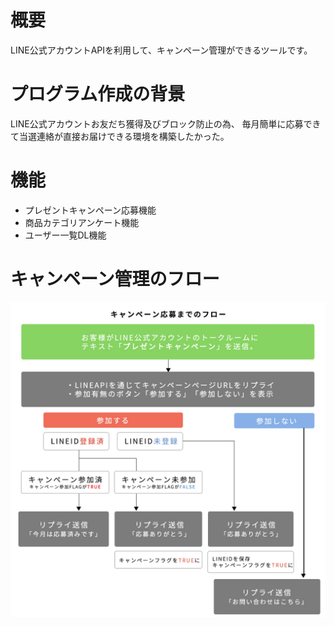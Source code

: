 # 概要
LINE公式アカウントAPIを利用して、キャンペーン管理ができるツールです。

# プログラム作成の背景
LINE公式アカウントお友だち獲得及びブロック防止の為、
毎月簡単に応募できて当選連絡が直接お届けできる環境を構築したかった。

# 機能
* プレゼントキャンペーン応募機能
* 商品カテゴリアンケート機能
* ユーザー一覧DL機能

# キャンペーン管理のフロー
![flow](/flow.jpg)


